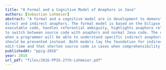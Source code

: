 ```yaml
---
title: "A Formal and a Cognitive Model of Anaphors in Java"
authors: [Sebastian Lohmeier]
abstract: "A formal and a cognitive model are in development to demonstrate the feasibility of programming with
direct and indirect anaphors. The formal model is based on the Eclipse IDE. The model generates
executable code, handles referential ambiguity, highlights anaphora relations, and permits programmers
to switch between source code with anaphors and normal Java code. The cognitive model will forecast
when a programmer will be able to understand specific indirect anaphors and when normal Java code
should be presented instead. Both models lay the foundation for indirect anaphors that are resolved at
edit-time and that shorten source code in cases when comprehensibility is expected to be maintained."
publishedAt: "ppig-2016"
year: 2016
url_pdf: "files/2016-PPIG-27th-Lohmeier.pdf"
---
```


